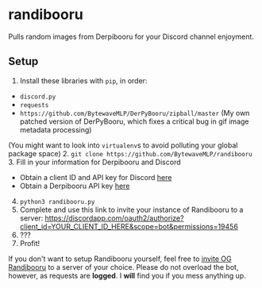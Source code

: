 # randibooru
Pulls random images from Derpibooru for your Discord channel enjoyment.

## Setup
1. Install these libraries with `pip`, in order:
  - `discord.py`
  - `requests`
  - `https://github.com/BytewaveMLP/DerPyBooru/zipball/master` (My own patched version of DerPyBooru, which fixes a critical bug in gif image metadata processing)
  
  (You might want to look into `virtualenv`s to avoid polluting your global package space)
2. `git clone https://github.com/BytewaveMLP/randibooru`
3. Fill in your information for Derpibooru and Discord
  - Obtain a client ID and API key for Discord [here](https://discordapp.com/developers/applications/me)
  - Obtain a Derpibooru API key [here](https://derpibooru.org/users/edit)
4. `python3 randibooru.py`
5. Complete and use this link to invite your instance of Randibooru to a server: https://discordapp.com/oauth2/authorize?client_id=YOUR_CLIENT_ID_HERE&scope=bot&permissions=19456
6. ???
7. Profit!

If you don't want to setup Randibooru yourself, feel free to [invite OG Randibooru](https://discordapp.com/oauth2/authorize?client_id=206203876095950850&scope=bot&permissions=19456) to a server of your choice. Please do not overload the bot, however, as requests are **logged**. I **will** find you if you mess anything up.
